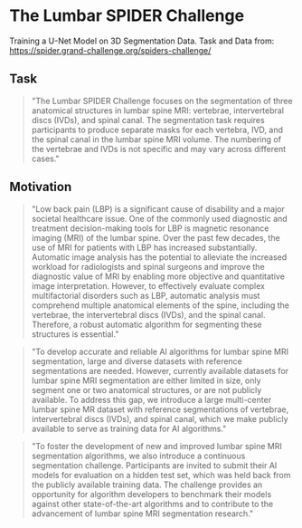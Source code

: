 # The Lumbar SPIDER Challenge 
Training a U-Net Model on 3D Segmentation Data. Task and Data from: https://spider.grand-challenge.org/spiders-challenge/
## Task
> "The Lumbar SPIDER Challenge focuses on the segmentation of three anatomical structures in lumbar spine MRI: vertebrae, intervertebral discs (IVDs), and spinal canal. The segmentation task requires participants to produce separate masks for each vertebra, IVD, and the spinal canal in the lumbar spine MRI volume. The numbering of the vertebrae and IVDs is not specific and may vary across different cases."

## Motivation
> "Low back pain (LBP) is a significant cause of disability and a major societal healthcare issue. One of the commonly used diagnostic and treatment decision-making tools for LBP is magnetic resonance imaging (MRI) of the lumbar spine. Over the past few decades, the use of MRI for patients with LBP has increased substantially. Automatic image analysis has the potential to alleviate the increased workload for radiologists and spinal surgeons and improve the diagnostic value of MRI by enabling more objective and quantitative image interpretation. However, to effectively evaluate complex multifactorial disorders such as LBP, automatic analysis must comprehend multiple anatomical elements of the spine, including the vertebrae, the intervertebral discs (IVDs), and the spinal canal. Therefore, a robust automatic algorithm for segmenting these structures is essential."

> "To develop accurate and reliable AI algorithms for lumbar spine MRI segmentation, large and diverse datasets with reference segmentations are needed. However, currently available datasets for lumbar spine MRI segmentation are either limited in size, only segment one or two anatomical structures, or are not publicly available. To address this gap, we introduce a large multi-center lumbar spine MR dataset with reference segmentations of vertebrae, intervertebral discs (IVDs), and spinal canal, which we make publicly available to serve as training data for AI algorithms."

> "To foster the development of new and improved lumbar spine MRI segmentation algorithms, we also introduce a continuous segmentation challenge. Participants are invited to submit their AI models for evaluation on a hidden test set, which was held back from the publicly available training data. The challenge provides an opportunity for algorithm developers to benchmark their models against other state-of-the-art algorithms and to contribute to the advancement of lumbar spine MRI segmentation research."
